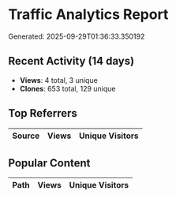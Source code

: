 # Traffic Analytics Report

Generated: 2025-09-29T01:36:33.350192

## Recent Activity (14 days)

- **Views**: 4 total, 3 unique
- **Clones**: 653 total, 129 unique

## Top Referrers

| Source | Views | Unique Visitors |
|--------|-------|-----------------|

## Popular Content

| Path | Views | Unique Visitors |
|------|-------|------------------|

